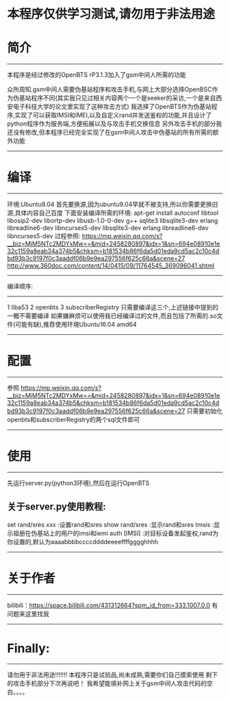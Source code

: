 # 本程序仅供学习测试,请勿用于非法用途
# 简介
***
本程序是经过修改的OpenBTS rP3.1.3加入了gsm中间人所需的功能

众所周知,gsm中间人需要伪基站程序和攻击手机,与网上大部分选择OpenBSC作为伪基站程序不同(其实我只见过相关内容两个一个是seeker的采访,一个是来自西安电子科技大学的论文里实现了这种攻击方式)
我选择了OpenBTS作为伪基站程序,实现了可以获取IMSI和IMEI,以及自定义rand并发送鉴权的功能,并且设计了python程序作为服务端,方便拓展以及与攻击手机交换信息
另外攻击手机的部分我还没有修改,但本程序已经完全实现了在gsm中间人攻击中伪基站的所有所需的额外功能
***
# 编译
***
环境:Ubuntu9.04
首先要换源,因为ubuntu9.04早就不被支持,所以你需要更换旧源,具体内容自己百度
下面安装编译所需的环境:
apt-get install autoconf libtool libosip2-dev libortp-dev libusb-1.0-0-dev g++ sqlite3 libsqlite3-dev erlang libreadline6-dev libncurses5-dev libsqlite3-dev erlang libreadline6-dev libncurses5-dev 
过程参照:
https://mp.weixin.qq.com/s?__biz=MjM5NTc2MDYxMw==&mid=2458280897&idx=1&sn=694e08910e1e32c1159a8eab34a374b5&chksm=b181534b86f6da5d01eda9cd5ac2c10c4dbd93b3c9197f0c3aaddf06b9e9ea297556f625c66a&scene=27
http://www.360doc.com/content/14/0415/09/11764545_369096041.shtml
***
编译顺序:
***
1 liba53
2 openbts
3 subscriberRegistry
只需要编译这三个,上述链接中提到的一概不需要编译
如果嫌麻烦可以使用我已经编译过的文件,而且包括了所需的.so文件(可能有缺),推荐使用环境Ubuntu16.04 amd64
***
# 配置
***
参照
https://mp.weixin.qq.com/s?__biz=MjM5NTc2MDYxMw==&mid=2458280897&idx=1&sn=694e08910e1e32c1159a8eab34a374b5&chksm=b181534b86f6da5d01eda9cd5ac2c10c4dbd93b3c9197f0c3aaddf06b9e9ea297556f625c66a&scene=27
只需要初始化openbts和subscriberRegistry的两个sql文件即可
***
# 使用
***
先运行server.py(python3环境),然后在运行OpenBTS
## 关于server.py使用教程:
set rand/sres xxx :设置rand和sres
show rand/sres    :显示rand和sres
tmsis             :显示祖册在伪基站上的用户的imsi和iemi
auth [IMSI]       :对目标设备发起鉴权,rand为你设置的,默认为aaaabbbbccccddddeeeeffffgggghhhh
***
# 关于作者
***
bilibili：https://space.bilibili.com/431312664?spm_id_from=333.1007.0.0
有问题来这里找我
***
# Finally:
***
请勿用于非法用途!!!!!!!
本程序只是试验品,尚未成熟,需要你们自己摸索使用
剩下的攻击手机部分下次再说吧！
我希望能填补网上关于gsm中间人攻击代码的空白。。。。
